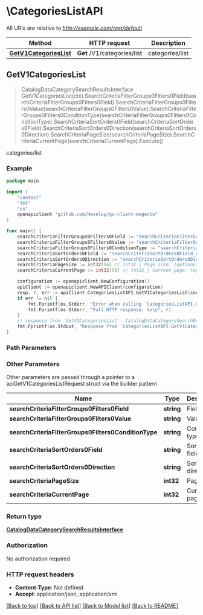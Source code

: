# \CategoriesListAPI

All URIs are relative to *http://example.com/rest/default*

Method | HTTP request | Description
------------- | ------------- | -------------
[**GetV1CategoriesList**](CategoriesListAPI.md#GetV1CategoriesList) | **Get** /V1/categories/list | categories/list



## GetV1CategoriesList

> CatalogDataCategorySearchResultsInterface GetV1CategoriesList(ctx).SearchCriteriaFilterGroups0Filters0Field(searchCriteriaFilterGroups0Filters0Field).SearchCriteriaFilterGroups0Filters0Value(searchCriteriaFilterGroups0Filters0Value).SearchCriteriaFilterGroups0Filters0ConditionType(searchCriteriaFilterGroups0Filters0ConditionType).SearchCriteriaSortOrders0Field(searchCriteriaSortOrders0Field).SearchCriteriaSortOrders0Direction(searchCriteriaSortOrders0Direction).SearchCriteriaPageSize(searchCriteriaPageSize).SearchCriteriaCurrentPage(searchCriteriaCurrentPage).Execute()

categories/list



### Example

```go
package main

import (
	"context"
	"fmt"
	"os"
	openapiclient "github.com/Hevelop/go-client-magento"
)

func main() {
	searchCriteriaFilterGroups0Filters0Field := "searchCriteriaFilterGroups0Filters0Field_example" // string | Field (optional)
	searchCriteriaFilterGroups0Filters0Value := "searchCriteriaFilterGroups0Filters0Value_example" // string | Value (optional)
	searchCriteriaFilterGroups0Filters0ConditionType := "searchCriteriaFilterGroups0Filters0ConditionType_example" // string | Condition type (optional)
	searchCriteriaSortOrders0Field := "searchCriteriaSortOrders0Field_example" // string | Sorting field. (optional)
	searchCriteriaSortOrders0Direction := "searchCriteriaSortOrders0Direction_example" // string | Sorting direction. (optional)
	searchCriteriaPageSize := int32(56) // int32 | Page size. (optional)
	searchCriteriaCurrentPage := int32(56) // int32 | Current page. (optional)

	configuration := openapiclient.NewConfiguration()
	apiClient := openapiclient.NewAPIClient(configuration)
	resp, r, err := apiClient.CategoriesListAPI.GetV1CategoriesList(context.Background()).SearchCriteriaFilterGroups0Filters0Field(searchCriteriaFilterGroups0Filters0Field).SearchCriteriaFilterGroups0Filters0Value(searchCriteriaFilterGroups0Filters0Value).SearchCriteriaFilterGroups0Filters0ConditionType(searchCriteriaFilterGroups0Filters0ConditionType).SearchCriteriaSortOrders0Field(searchCriteriaSortOrders0Field).SearchCriteriaSortOrders0Direction(searchCriteriaSortOrders0Direction).SearchCriteriaPageSize(searchCriteriaPageSize).SearchCriteriaCurrentPage(searchCriteriaCurrentPage).Execute()
	if err != nil {
		fmt.Fprintf(os.Stderr, "Error when calling `CategoriesListAPI.GetV1CategoriesList``: %v\n", err)
		fmt.Fprintf(os.Stderr, "Full HTTP response: %v\n", r)
	}
	// response from `GetV1CategoriesList`: CatalogDataCategorySearchResultsInterface
	fmt.Fprintf(os.Stdout, "Response from `CategoriesListAPI.GetV1CategoriesList`: %v\n", resp)
}
```

### Path Parameters



### Other Parameters

Other parameters are passed through a pointer to a apiGetV1CategoriesListRequest struct via the builder pattern


Name | Type | Description  | Notes
------------- | ------------- | ------------- | -------------
 **searchCriteriaFilterGroups0Filters0Field** | **string** | Field | 
 **searchCriteriaFilterGroups0Filters0Value** | **string** | Value | 
 **searchCriteriaFilterGroups0Filters0ConditionType** | **string** | Condition type | 
 **searchCriteriaSortOrders0Field** | **string** | Sorting field. | 
 **searchCriteriaSortOrders0Direction** | **string** | Sorting direction. | 
 **searchCriteriaPageSize** | **int32** | Page size. | 
 **searchCriteriaCurrentPage** | **int32** | Current page. | 

### Return type

[**CatalogDataCategorySearchResultsInterface**](CatalogDataCategorySearchResultsInterface.md)

### Authorization

No authorization required

### HTTP request headers

- **Content-Type**: Not defined
- **Accept**: application/json, application/xml

[[Back to top]](#) [[Back to API list]](../README.md#documentation-for-api-endpoints)
[[Back to Model list]](../README.md#documentation-for-models)
[[Back to README]](../README.md)

